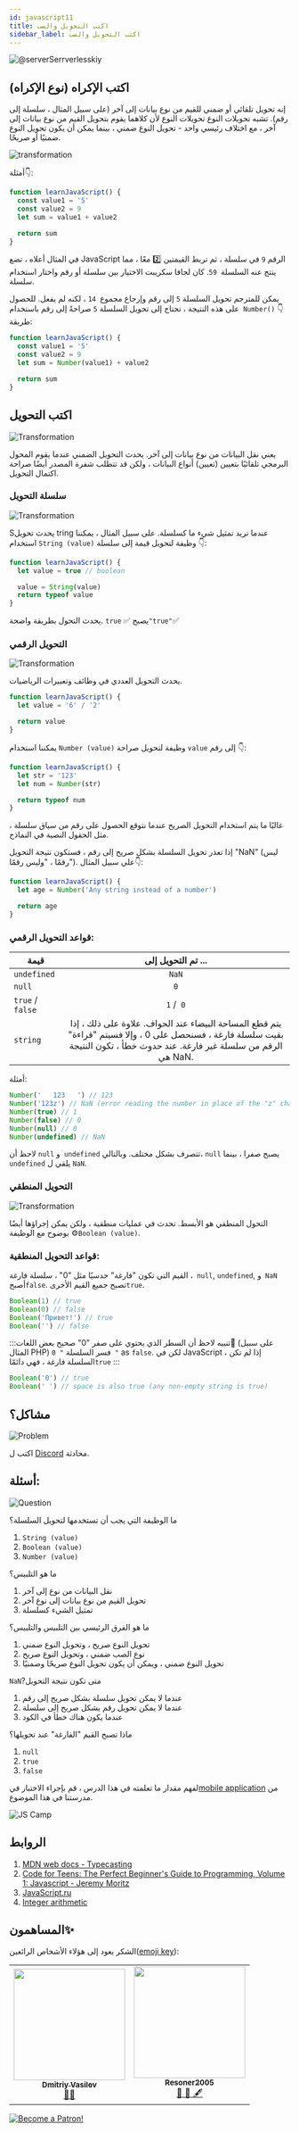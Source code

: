 ```yaml
---
id: javascript11
title: اكتب التحويل والصب
sidebar_label: اكتب التحويل والصب
---
```


![@serverSerrverlesskiy](/img/javascript/headers/09.jpg)

## اكتب الإكراه (نوع الإكراه)

إنه تحويل تلقائي أو ضمني للقيم من نوع بيانات إلى آخر (على سبيل المثال ، سلسلة إلى رقم). تشبه تحويلات النوع تحويلات النوع لأن كلاهما يقوم بتحويل القيم من نوع بيانات إلى آخر ، مع اختلاف رئيسي واحد - تحويل النوع ضمني ، بينما يمكن أن يكون تحويل النوع ضمنيًا أو صريحًا.

![transformation](https://media.giphy.com/media/xT4uQr9H3EDL7Ha2hq/giphy.gif)

أمثلة👇:

```jsx live
function learnJavaScript() {
  const value1 = '5'
  const value2 = 9
  let sum = value1 + value2

  return sum
}
```

في المثال أعلاه ، تضع JavaScript الرقم `9` في سلسلة ، ثم تربط القيمتين 2️⃣ معًا ، مما ينتج عنه السلسلة` 59`. كان لجافا سكريبت الاختيار بين سلسلة أو رقم واختار استخدام سلسلة.

يمكن للمترجم تحويل السلسلة `5` إلى رقم وإرجاع مجموع` 14` ، لكنه لم يفعل. للحصول على هذه النتيجة ، تحتاج إلى تحويل السلسلة `5` صراحةً إلى رقم باستخدام` Number()` 👇 طريقة:

```jsx live
function learnJavaScript() {
  const value1 = '5'
  const value2 = 9
  let sum = Number(value1) + value2

  return sum
}
```

## اكتب التحويل

![Transformation](https://media.giphy.com/media/l2SpMMVivErM0Q7jG/giphy.gif)

يعني نقل البيانات من نوع بيانات إلى آخر. يحدث التحويل الضمني عندما يقوم المحول البرمجي تلقائيًا بتعيين (تعيين) أنواع البيانات ، ولكن قد تتطلب شفرة المصدر أيضًا صراحة اكتمال التحويل.

### سلسلة التحويل

![Transformation](https://media.giphy.com/media/RLVHPJJv7jY1q/giphy.gif)

Sيحدث تحويل tring عندما تريد تمثيل شيء ما كسلسلة. على سبيل المثال ، يمكننا استخدام `String (value)` وظيفة لتحويل قيمة إلى سلسلة 👇:

```jsx live
function learnJavaScript() {
  let value = true // boolean

  value = String(value)
  return typeof value
}
```

يحدث التحول بطريقة واضحة. `true` ✅ يصبح`"true"`✅

### التحويل الرقمي

![Transformation](https://media.giphy.com/media/4H5nOUqX7FywOGpCF7/giphy.gif)

يحدث التحويل العددي في وظائف وتعبيرات الرياضيات.

```jsx live
function learnJavaScript() {
  let value = '6' / '2'

  return value
}
```

يمكننا استخدام `Number (value)` وظيفة لتحويل صراحة `value` إلى رقم 👇:

```jsx live
function learnJavaScript() {
  let str = '123'
  let num = Number(str)

  return typeof num
}
```

غالبًا ما يتم استخدام التحويل الصريح عندما نتوقع الحصول على رقم من سياق سلسلة ، مثل الحقول النصية في النماذج.

إذا تعذر تحويل السلسلة بشكل صريح إلى رقم ، فستكون نتيجة التحويل "NaN" (ليس رقمًا ، "وليس رقمًا"). علي سبيل المثال👇:

```jsx live
function learnJavaScript() {
  let age = Number('Any string instead of a number')

  return age
}
```

### قواعد التحويل الرقمي:

| قيمة           |                                                                              تم التحويل إلى ...                                                                               |
| ---------------- | :-------------------------------------------------------------------------------------------------------------------------------------------------------------------------: |
| `undefined`      |                                                                                    `NaN`                                                                                    |
| `null`           |                                                                                     `0`                                                                                     |
| `true` /` false` |                                                                                  `1` /` 0`                                                                                  |
| `string`         | يتم قطع المساحة البيضاء عند الحواف. علاوة على ذلك ، إذا بقيت سلسلة فارغة ، فسنحصل على 0 ، وإلا فسيتم "قراءة" الرقم من سلسلة غير فارغة. عند حدوث خطأ ، تكون النتيجة هي NaN. |

أمثلة:

```javascript
Number('   123   ') // 123
Number('123z') // NaN (error reading the number in place of the "z" character)
Number(true) // 1
Number(false) // 0
Number(null) // 0
Number(undefined) // NaN
```

لاحظ أن `null` و` undefined` تتصرف بشكل مختلف. وبالتالي، `null` يصبح صفرا ، بينما` undefined` يلقي ل `NaN`.

### التحويل المنطقي

![Transformation](https://media.giphy.com/media/JjAdpCxrdro7m/giphy.gif)

التحول المنطقي هو الأبسط. تحدث في عمليات منطقية ، ولكن يمكن إجراؤها أيضًا بوضوح مع الوظيفة ⚙️`Boolean (value)`.

### قواعد التحويل المنطقية:

القيم التي تكون "فارغة" حدسيًا مثل "0" ، سلسلة فارغة ،` null`, `undefined`, و` NaN` أصبح`false`. تصبح جميع القيم الأخرى`true`.

```javascript
Boolean(1) // true
Boolean(0) // false
Boolean('Привет!') // true
Boolean('') // false
```

:::تنبيه لاحظ أن السطر الذي يحتوي على صفر "0" صحيح
بعض اللغات👅 (على سبيل المثال PHP) فسر السلسلة `" 0 "` as `false`. لكن في JavaScript ، إذا لم تكن السلسلة فارغة ، فهي دائمًا`true`
:::

```javascript
Boolean('0') // true
Boolean(' ') // space is also true (any non-empty string is true)
```

## مشاكل؟

![Problem](https://media.giphy.com/media/xTiTnGeUsWOEwsGoG4/giphy.gif)

اكتب ل [Discord](https://discord.gg/6GDAfXn) محادثة.

## أسئلة:

![Question](https://media.giphy.com/media/l0HlRnAWXxn0MhKLK/giphy.gif)

ما الوظيفة التي يجب أن تستخدمها لتحويل السلسلة؟

1. `String (value)`
2. `Boolean (value)`
3. `Number (value)`

ما هو التلبيس؟

1. نقل البيانات من نوع إلى آخر
2. تحويل القيم من نوع بيانات إلى نوع آخر
3. تمثيل الشيء كسلسلة

ما هو الفرق الرئيسي بين التلبيس والتلبيس؟

1. تحويل النوع صريح ، وتحويل النوع ضمني
2. نوع الصب ضمني ، وتحويل النوع صريح
3. تحويل النوع ضمني ، ويمكن أن يكون تحويل النوع صريحًا وضمنيًا

`NaN`?متى تكون نتيجة التحويل

1. عندما لا يمكن تحويل سلسلة بشكل صريح إلى رقم
2. عندما لا يمكن تحويل رقم بشكل صريح إلى سلسلة
3. عندما يكون هناك خطأ في الكود

ماذا تصبح القيم "الفارغة" عند تحويلها؟

1. `null`
2. `true`
3. `false`

لفهم مقدار ما تعلمته في هذا الدرس ، قم بإجراء الاختبار في[mobile application](http://onelink.to/njhc95) من مدرستنا في هذا الموضوع.

![JS Camp](/img/app.jpg)

## الروابط

1. [MDN web docs - Typecasting](https://developer.mozilla.org/en/docs/Словарь/Type_coercion)
2. [Code for Teens: The Perfect Beginner's Guide to Programming, Volume 1: Javascript - Jeremy Moritz](https://www.amazon.com/Code-Teens-Beginners-Programming-Javascript-ebook/dp/B07FCTLVPC)
3. [JavaScript.ru](https://learn.javascript.ru/ifelse#blok-else)
4. [Integer arithmetic](https://maths-public.ru/arithmetic/actions)

## المساهمون✨

الشكر يعود إلى هؤلاء الأشخاص الرائعين([emoji key](https://allcontributors.org/docs/en/emoji-key)):

<table>
  <tr>
    <td align="center"><a href="https://fullstackserverless.github.io/"><img src="https://avatars0.githubusercontent.com/u/6774813?v=4?s=200" width="200px;" alt=""/><br /><sub><b>Dmitriy Vasilev</b></sub></a><br /> <a href="https://github.com/gHashTag/react-native-village/commits?author=gHashTag" title="Documentation">📖</a><a href="#financial-gHashTag" title="Financial">💵</a></td>
    <td align="center"><a href="https://github.com/Resoner2005"><img src="https://avatars1.githubusercontent.com/u/75675814?v=4?s=200" width="200px;" alt=""/><br /><sub><b>Resoner2005</b></sub></a><br /><a href="https://github.com/gHashTag/react-native-village/issues?q=author%3AResoner2005" title="Bug reports">🐛 🎨 🖋</a></td>
  </tr>
  
</table>

[![Become a Patron!](/img/logo/patreon.jpg)](https://www.patreon.com/bePatron?u=31769291)
